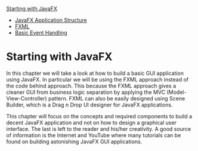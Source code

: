 [Starting with JavaFX](../starting_with_javafx/readme.md)
* [JavaFX Application Structure](../starting_with_javafx/javafx_application_structure.md)
* [FXML](../starting_with_javafx/fxml.md)
* [Basic Event Handling](../starting_with_javafx/basic_event_handling.md)

# Starting with JavaFX

In this chapter we will take a look at how to build a basic GUI application using JavaFX. In particular we will be using the FXML approach instead of the code behind approach. This because the FXML approach gives a cleaner GUI from business logic separation by applying the MVC (Model-View-Controller) pattern. FXML can also be easily designed using Scene Builder, which is a Drag n Drop UI designer for JavaFX applications.

This chapter will focus on the concepts and required components to build a decent JavaFX application and not on how to design a graphical user interface. The last is left to the reader and his/her creativity. A good source of information is the Internet and YouTube where many tutorials can be found on building astonishing JavaFX GUI applications.

<!-- Maybe next year we should first start with a simple hello world in JavaFX code behind -->
